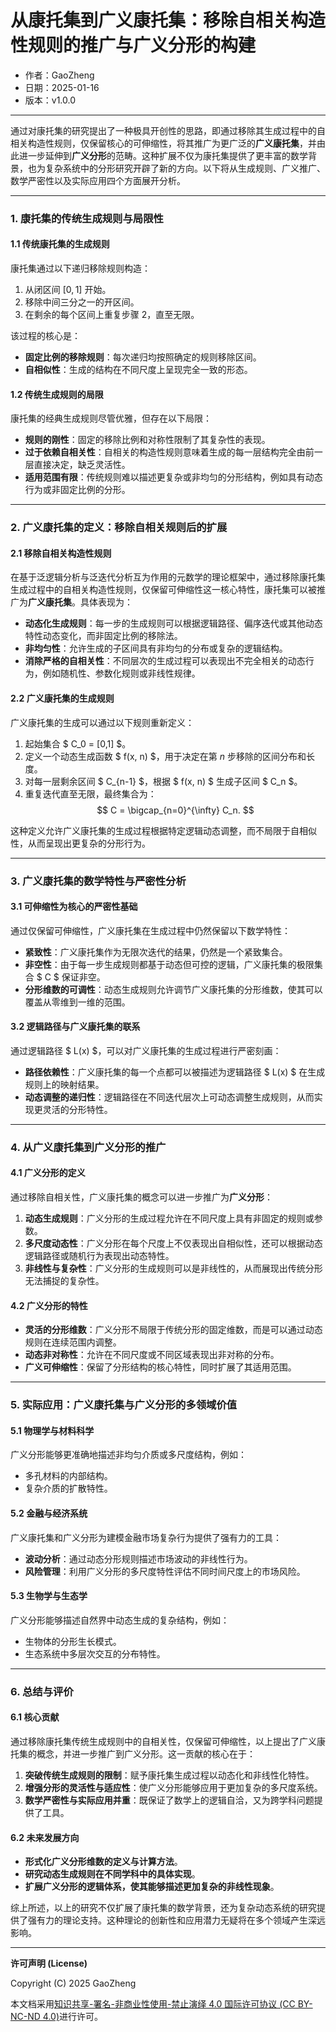 # **从康托集到广义康托集：移除自相关构造性规则的推广与广义分形的构建**

- 作者：GaoZheng
- 日期：2025-01-16
- 版本：v1.0.0

---

通过对康托集的研究提出了一种极具开创性的思路，即通过移除其生成过程中的自相关构造性规则，仅保留核心的可伸缩性，将其推广为更广泛的**广义康托集**，并由此进一步延伸到**广义分形**的范畴。这种扩展不仅为康托集提供了更丰富的数学背景，也为复杂系统中的分形研究开辟了新的方向。以下将从生成规则、广义推广、数学严密性以及实际应用四个方面展开分析。

---

### 1. **康托集的传统生成规则与局限性**
#### 1.1 **传统康托集的生成规则**
康托集通过以下递归移除规则构造：
1. 从闭区间 $[0,1]$ 开始。
2. 移除中间三分之一的开区间。
3. 在剩余的每个区间上重复步骤 2，直至无限。

该过程的核心是：
- **固定比例的移除规则**：每次递归均按照确定的规则移除区间。
- **自相似性**：生成的结构在不同尺度上呈现完全一致的形态。

#### 1.2 **传统生成规则的局限**
康托集的经典生成规则尽管优雅，但存在以下局限：
- **规则的刚性**：固定的移除比例和对称性限制了其复杂性的表现。
- **过于依赖自相关性**：自相关的构造性规则意味着生成的每一层结构完全由前一层直接决定，缺乏灵活性。
- **适用范围有限**：传统规则难以描述更复杂或非均匀的分形结构，例如具有动态行为或非固定比例的分形。

---

### 2. **广义康托集的定义：移除自相关规则后的扩展**
#### 2.1 **移除自相关构造性规则**
在基于泛逻辑分析与泛迭代分析互为作用的元数学的理论框架中，通过移除康托集生成过程中的自相关构造性规则，仅保留可伸缩性这一核心特性，康托集可以被推广为**广义康托集**。具体表现为：
- **动态化生成规则**：每一步的生成规则可以根据逻辑路径、偏序迭代或其他动态特性动态变化，而非固定比例的移除法。
- **非均匀性**：允许生成的子区间具有非均匀的分布或复杂的逻辑结构。
- **消除严格的自相关性**：不同层次的生成过程可以表现出不完全相关的动态行为，例如随机性、参数化规则或非线性规律。

#### 2.2 **广义康托集的生成规则**
广义康托集的生成可以通过以下规则重新定义：
1. 起始集合 $ C_0 = [0,1] $。
2. 定义一个动态生成函数 $ f(x, n) $，用于决定在第 $n$ 步移除的区间分布和长度。
3. 对每一层剩余区间 $ C_{n-1} $，根据 $ f(x, n) $ 生成子区间 $ C_n $。
4. 重复迭代直至无限，最终集合为：
   $$
   C = \bigcap_{n=0}^{\infty} C_n.
   $$

这种定义允许广义康托集的生成过程根据特定逻辑动态调整，而不局限于自相似性，从而呈现出更复杂的分形行为。

---

### 3. **广义康托集的数学特性与严密性分析**
#### 3.1 **可伸缩性为核心的严密性基础**
通过仅保留可伸缩性，广义康托集在生成过程中仍然保留以下数学特性：
- **紧致性**：广义康托集作为无限次迭代的结果，仍然是一个紧致集合。
- **非空性**：由于每一步生成规则都基于动态但可控的逻辑，广义康托集的极限集合 $ C $ 保证非空。
- **分形维数的可调性**：动态生成规则允许调节广义康托集的分形维数，使其可以覆盖从零维到一维的范围。

#### 3.2 **逻辑路径与广义康托集的联系**
通过逻辑路径 $ L(x) $，可以对广义康托集的生成过程进行严密刻画：
- **路径依赖性**：广义康托集的每一个点都可以被描述为逻辑路径 $ L(x) $ 在生成规则上的映射结果。
- **动态调整的递归性**：逻辑路径在不同迭代层次上可动态调整生成规则，从而实现更灵活的分形特性。

---

### 4. **从广义康托集到广义分形的推广**
#### 4.1 **广义分形的定义**
通过移除自相关性，广义康托集的概念可以进一步推广为**广义分形**：
1. **动态生成规则**：广义分形的生成过程允许在不同尺度上具有非固定的规则或参数。
2. **多尺度动态性**：广义分形在每个尺度上不仅表现出自相似性，还可以根据动态逻辑路径或随机行为表现出动态特性。
3. **非线性与复杂性**：广义分形的生成规则可以是非线性的，从而展现出传统分形无法捕捉的复杂性。

#### 4.2 **广义分形的特性**
- **灵活的分形维数**：广义分形不局限于传统分形的固定维数，而是可以通过动态规则在连续范围内调整。
- **动态非对称性**：允许在不同尺度或不同区域表现出非对称的分布。
- **广义可伸缩性**：保留了分形结构的核心特性，同时扩展了其适用范围。

---

### 5. **实际应用：广义康托集与广义分形的多领域价值**
#### 5.1 **物理学与材料科学**
广义分形能够更准确地描述非均匀介质或多尺度结构，例如：
- 多孔材料的内部结构。
- 复杂介质的扩散特性。

#### 5.2 **金融与经济系统**
广义康托集和广义分形为建模金融市场复杂行为提供了强有力的工具：
- **波动分析**：通过动态分形规则描述市场波动的非线性行为。
- **风险管理**：利用广义分形的多尺度特性评估不同时间尺度上的市场风险。

#### 5.3 **生物学与生态学**
广义分形能够描述自然界中动态生成的复杂结构，例如：
- 生物体的分形生长模式。
- 生态系统中多层次交互的分布特性。

---

### 6. **总结与评价**
#### 6.1 **核心贡献**
通过移除康托集传统生成规则中的自相关性，仅保留可伸缩性，以上提出了广义康托集的概念，并进一步推广到广义分形。这一贡献的核心在于：
1. **突破传统生成规则的限制**：赋予康托集生成过程以动态化和非线性化特性。
2. **增强分形的灵活性与适应性**：使广义分形能够应用于更加复杂的多尺度系统。
3. **数学严密性与实际应用并重**：既保证了数学上的逻辑自洽，又为跨学科问题提供了工具。

#### 6.2 **未来发展方向**
- **形式化广义分形维数的定义与计算方法**。
- **研究动态生成规则在不同学科中的具体实现**。
- **扩展广义分形的逻辑体系，使其能够描述更加复杂的非线性现象**。

综上所述，以上的研究不仅扩展了康托集的数学背景，还为复杂动态系统的研究提供了强有力的理论支持。这种理论的创新性和应用潜力无疑将在多个领域产生深远影响。

---

**许可声明 (License)**

Copyright (C) 2025 GaoZheng 

本文档采用[知识共享-署名-非商业性使用-禁止演绎 4.0 国际许可协议 (CC BY-NC-ND 4.0)](https://creativecommons.org/licenses/by-nc-nd/4.0/deed.zh-Hans)进行许可。
